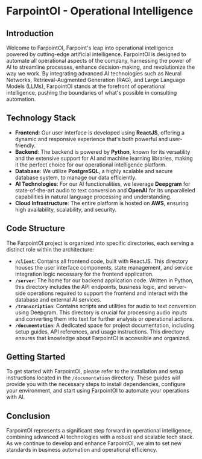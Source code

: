 # FarpointOI - Operational Intelligence

## Introduction

Welcome to FarpointOI, Farpoint's leap into operational intelligence powered by cutting-edge artificial intelligence. FarpointOI is designed to automate all operational aspects of the company, harnessing the power of AI to streamline processes, enhance decision-making, and revolutionize the way we work. By integrating advanced AI technologies such as Neural Networks, Retrieval-Augmented Generation (RAG), and Large Language Models (LLMs), FarpointOI stands at the forefront of operational intelligence, pushing the boundaries of what's possible in consulting automation.

## Technology Stack

- **Frontend**: Our user interface is developed using **ReactJS**, offering a dynamic and responsive experience that's both powerful and user-friendly.
- **Backend**: The backend is powered by **Python**, known for its versatility and the extensive support for AI and machine learning libraries, making it the perfect choice for our operational intelligence platform.
- **Database**: We utilize **PostgreSQL**, a highly scalable and secure database system, to manage our data efficiently.
- **AI Technologies**: For our AI functionalities, we leverage **Deepgram** for state-of-the-art audio to text conversion and **OpenAI** for its unparalleled capabilities in natural language processing and understanding.
- **Cloud Infrastructure**: The entire platform is hosted on **AWS**, ensuring high availability, scalability, and security.

## Code Structure

The FarpointOI project is organized into specific directories, each serving a distinct role within the architecture:

- **`/client`**: Contains all frontend code, built with ReactJS. This directory houses the user interface components, state management, and service integration logic necessary for the frontend application.
- **`/server`**: The home for our backend application code. Written in Python, this directory includes the API endpoints, business logic, and server-side operations required to support the frontend and interact with the database and external AI services.
- **`/transcription`**: Contains scripts and utilities for audio to text conversion using Deepgram. This directory is crucial for processing audio inputs and converting them into text for further analysis or operational actions.
- **`/documentation`**: A dedicated space for project documentation, including setup guides, API references, and usage instructions. This directory ensures that knowledge about FarpointOI is accessible and organized.

## Getting Started

To get started with FarpointOI, please refer to the installation and setup instructions located in the `/documentation` directory. These guides will provide you with the necessary steps to install dependencies, configure your environment, and start using FarpointOI to automate your operations with AI.

## Conclusion

FarpointOI represents a significant step forward in operational intelligence, combining advanced AI technologies with a robust and scalable tech stack. As we continue to develop and enhance FarpointOI, we aim to set new standards in business automation and operational efficiency.
